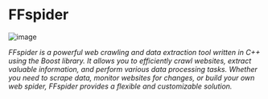 # FFspider
![image](https://github.com/Cydral/FFspider/assets/53169060/532c096d-d06f-433c-902a-049985cd26c7)
<p><i>FFspider is a powerful web crawling and data extraction tool written in C++ using the Boost library. It allows you to efficiently crawl websites, extract valuable information, and perform various data processing tasks. Whether you need to scrape data, monitor websites for changes, or build your own web spider, FFspider provides a flexible and customizable solution.</i></p>


